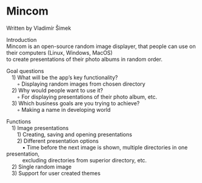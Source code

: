 # Mincom
Written by Vladimír Šimek

Introduction<br/>
Mincom is an open-source random image displayer, that people can use on their computers (Linux, Windows, MacOS)<br/>to create presentations of their photo albums in random order.

Goal questions<br/>
    &emsp;1) What will be the app’s key functionality?<br/>
        &emsp;&emsp;◦ Displaying random images from chosen directory<br/>
    &emsp;2) Why would people want to use it?<br/>
        &emsp;&emsp;◦ For displaying presentations of their photo album, etc.<br/>
    &emsp;3) Which business goals are you trying to achieve?<br/>
        &emsp;&emsp;◦ Making a name in developing world<br/>

Functions<br/>
    &emsp;1) Image presentations<br/>
        &emsp;&emsp;1) Creating, saving and opening presentations<br/>
        &emsp;&emsp;2) Different presentation options<br/>
           &emsp;&emsp;&emsp;• Time before the next image is shown, multiple directories in one presentation, 
           <br/>&emsp;&emsp;&emsp;excluding directories from superior directory, etc.<br/>
    &emsp;2) Single random image<br/>
    &emsp;3) Support for user created themes<br/>
